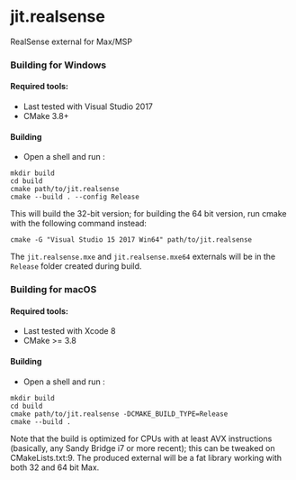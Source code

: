 # jit.realsense
RealSense external for Max/MSP

### Building for Windows

#### Required tools: 

* Last tested with Visual Studio 2017
* CMake 3.8+

#### Building

* Open a shell and run : 

```
mkdir build
cd build
cmake path/to/jit.realsense
cmake --build . --config Release
```

This will build the 32-bit version; for building the 64 bit version, run cmake with the following command instead: 

```
cmake -G "Visual Studio 15 2017 Win64" path/to/jit.realsense
```

The `jit.realsense.mxe` and `jit.realsense.mxe64` externals will be in the `Release` folder created during build.

### Building for macOS

#### Required tools:

* Last tested with Xcode 8
* CMake >= 3.8

#### Building

* Open a shell and run : 

```
mkdir build
cd build
cmake path/to/jit.realsense -DCMAKE_BUILD_TYPE=Release
cmake --build .
```

Note that the build is optimized for CPUs with at least AVX instructions (basically, any Sandy Bridge i7 or more recent); 
this can be tweaked on CMakeLists.txt:9. The produced external will be a fat library working with both 32 and 64 bit Max.
